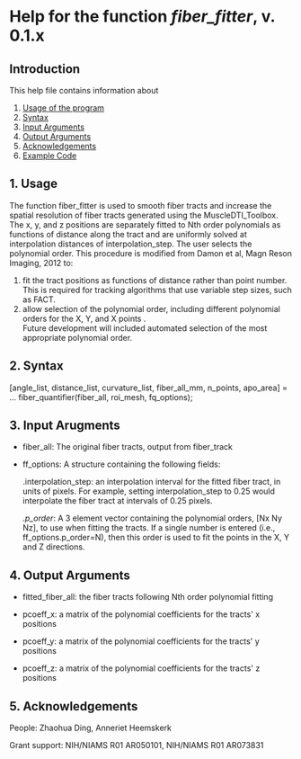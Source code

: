 # Help for the function <i>fiber_fitter</i>, v. 0.1.x

## Introduction

This help file contains information about
1) [Usage of the program](https://github.com/bdamon/MuscleDTI_Toolbox/blob/master/Help/Help%20for%20fiber_fitter.md#1-usage)
2) [Syntax](https://github.com/bdamon/MuscleDTI_Toolbox/blob/master/Help/Help%20for%20fiber_fitter.md#2-Syntax)
3) [Input Arguments](https://github.com/bdamon/MuscleDTI_Toolbox/blob/master/Help/Help%20for%20fiber_fitter.md#3-Input-Arguments)
4) [Output Arguments](https://github.com/bdamon/MuscleDTI_Toolbox/blob/master/Help/Help%20for%20fiber_fitter.md#4-Output-Arguments)
5) [Acknowledgements](https://github.com/bdamon/MuscleDTI_Toolbox/blob/master/Help/Help%20for%20fiber_fitter.md#5-Acknowledgements)
6) [Example Code](https://github.com/bdamon/MuscleDTI_Toolbox/blob/master/Help/Help%20for%20fiber_fitter.md#6-Example-Code)

## 1. Usage
The function fiber_fitter is used to smooth fiber tracts and increase the spatial resolution of fiber tracts generated using the MuscleDTI_Toolbox. The x, y, and z positions are separately fitted to Nth order polynomials as functions of distance along the tract and are uniformly solved at interpolation distances of interpolation_step. The user selects the polynomial order.  This procedure is modified from Damon et al, Magn Reson Imaging, 2012 to: 
   1) fit the tract positions as functions of distance rather than point number. This is required for tracking algorithms that use variable step sizes, such as FACT.
   2) allow selection of the polynomial order, including different polynomial orders for the X, Y, and X points .  
Future development will included automated selection of the most appropriate polynomial order.

## 2. Syntax
[angle_list, distance_list, curvature_list, fiber_all_mm, n_points, apo_area] = ...
fiber_quantifier(fiber_all, roi_mesh, fq_options);

## 3. Input Arugments

* fiber_all: The original fiber tracts, output from fiber_track

* ff_options: A structure containing the following fields:

   .interpolation_step: an interpolation interval for the fitted fiber tract, in units of pixels.  For example, setting interpolation_step to 0.25 would interpolate the fiber tract at intervals of 0.25 pixels.

   <i>.p_order</i>: A 3 element vector containing the polynomial orders, [Nx Ny Nz], to use when fitting the tracts. If a single number is entered (i.e., ff_options.p_order=N), then this order is used to fit the points in the X, Y and Z directions.

## 4. Output Arguments
* fitted_fiber_all: the fiber tracts following Nth order polynomial fitting

* pcoeff_x: a matrix of the polynomial coefficients for the tracts' x positions 

* pcoeff_y: a matrix of the polynomial coefficients for the tracts' y positions 

* pcoeff_z: a matrix of the polynomial coefficients for the tracts' z positions 

## 5. Acknowledgements
People: Zhaohua Ding, Anneriet Heemskerk

Grant support: NIH/NIAMS R01 AR050101, NIH/NIAMS R01 AR073831

